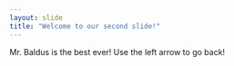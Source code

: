 ```yaml
---
layout: slide
title: "Welcome to our second slide!"
---
```

Mr. Baldus is the best ever!
Use the left arrow to go back!
